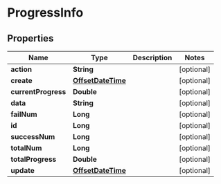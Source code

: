 # ProgressInfo

## Properties
Name | Type | Description | Notes
------------ | ------------- | ------------- | -------------
**action** | **String** |  |  [optional]
**create** | [**OffsetDateTime**](OffsetDateTime.md) |  |  [optional]
**currentProgress** | **Double** |  |  [optional]
**data** | **String** |  |  [optional]
**failNum** | **Long** |  |  [optional]
**id** | **Long** |  |  [optional]
**successNum** | **Long** |  |  [optional]
**totalNum** | **Long** |  |  [optional]
**totalProgress** | **Double** |  |  [optional]
**update** | [**OffsetDateTime**](OffsetDateTime.md) |  |  [optional]
